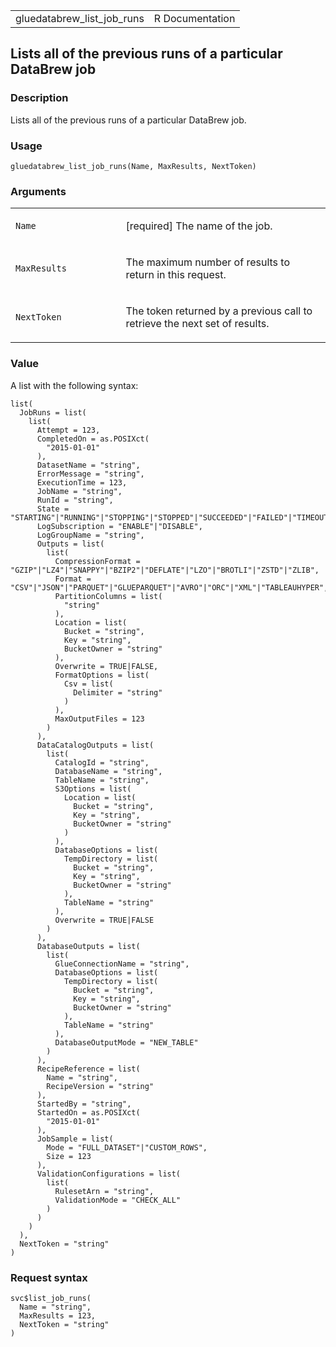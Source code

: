<table style="width: 100%;">
<tbody>
<tr class="odd">
<td>gluedatabrew_list_job_runs</td>
<td style="text-align: right;">R Documentation</td>
</tr>
</tbody>
</table>

## Lists all of the previous runs of a particular DataBrew job

### Description

Lists all of the previous runs of a particular DataBrew job.

### Usage

    gluedatabrew_list_job_runs(Name, MaxResults, NextToken)

### Arguments

<table>
<colgroup>
<col style="width: 35%" />
<col style="width: 65%" />
</colgroup>
<tbody>
<tr class="odd">
<td><code id="gluedatabrew_list_job_runs_:_Name">Name</code></td>
<td><p>[required] The name of the job.</p></td>
</tr>
<tr class="even">
<td><code
id="gluedatabrew_list_job_runs_:_MaxResults">MaxResults</code></td>
<td><p>The maximum number of results to return in this request.</p></td>
</tr>
<tr class="odd">
<td><code
id="gluedatabrew_list_job_runs_:_NextToken">NextToken</code></td>
<td><p>The token returned by a previous call to retrieve the next set of
results.</p></td>
</tr>
</tbody>
</table>

### Value

A list with the following syntax:

    list(
      JobRuns = list(
        list(
          Attempt = 123,
          CompletedOn = as.POSIXct(
            "2015-01-01"
          ),
          DatasetName = "string",
          ErrorMessage = "string",
          ExecutionTime = 123,
          JobName = "string",
          RunId = "string",
          State = "STARTING"|"RUNNING"|"STOPPING"|"STOPPED"|"SUCCEEDED"|"FAILED"|"TIMEOUT",
          LogSubscription = "ENABLE"|"DISABLE",
          LogGroupName = "string",
          Outputs = list(
            list(
              CompressionFormat = "GZIP"|"LZ4"|"SNAPPY"|"BZIP2"|"DEFLATE"|"LZO"|"BROTLI"|"ZSTD"|"ZLIB",
              Format = "CSV"|"JSON"|"PARQUET"|"GLUEPARQUET"|"AVRO"|"ORC"|"XML"|"TABLEAUHYPER",
              PartitionColumns = list(
                "string"
              ),
              Location = list(
                Bucket = "string",
                Key = "string",
                BucketOwner = "string"
              ),
              Overwrite = TRUE|FALSE,
              FormatOptions = list(
                Csv = list(
                  Delimiter = "string"
                )
              ),
              MaxOutputFiles = 123
            )
          ),
          DataCatalogOutputs = list(
            list(
              CatalogId = "string",
              DatabaseName = "string",
              TableName = "string",
              S3Options = list(
                Location = list(
                  Bucket = "string",
                  Key = "string",
                  BucketOwner = "string"
                )
              ),
              DatabaseOptions = list(
                TempDirectory = list(
                  Bucket = "string",
                  Key = "string",
                  BucketOwner = "string"
                ),
                TableName = "string"
              ),
              Overwrite = TRUE|FALSE
            )
          ),
          DatabaseOutputs = list(
            list(
              GlueConnectionName = "string",
              DatabaseOptions = list(
                TempDirectory = list(
                  Bucket = "string",
                  Key = "string",
                  BucketOwner = "string"
                ),
                TableName = "string"
              ),
              DatabaseOutputMode = "NEW_TABLE"
            )
          ),
          RecipeReference = list(
            Name = "string",
            RecipeVersion = "string"
          ),
          StartedBy = "string",
          StartedOn = as.POSIXct(
            "2015-01-01"
          ),
          JobSample = list(
            Mode = "FULL_DATASET"|"CUSTOM_ROWS",
            Size = 123
          ),
          ValidationConfigurations = list(
            list(
              RulesetArn = "string",
              ValidationMode = "CHECK_ALL"
            )
          )
        )
      ),
      NextToken = "string"
    )

### Request syntax

    svc$list_job_runs(
      Name = "string",
      MaxResults = 123,
      NextToken = "string"
    )

